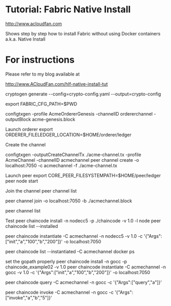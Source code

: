 Tutorial: Fabric Native Install
===============================

http://www.acloudfan.com

Shows step by step how to install Fabric without using Docker containers
a.k.a.  Native Install

For instructions
================

Please refer to my blog available at

http://www.ACloudFan.com/hlf-native-install-tut

cryptogen generate --config=crypto-config.yaml --output=crypto-config

export FABRIC_CFG_PATH=$PWD

configtxgen -profile AcmeOrdererGenesis -channelID ordererchannel -outputBlock acme-genesis.block

Launch orderer
export ORDERER_FILELEDGER_LOCATION=$HOME/orderer/ledger

Create the channel

configtxgen -outputCreateChannelTx ./acme-channel.tx  -profile AcmeChannel -channelID acmechannel
peer channel create -o localhost:7050 -c acmechannel -f ./acme-channel.tx

Launch peer
export CORE_PEER_FILESYSTEMPATH=$HOME/peer/ledger
peer node start


Join the channel
peer channel list

peer channel join -o localhost:7050 -b ./acmechannel.block

peer channel list


Test
peer chaincode install  -n nodecc5 -p ./chaincode -v 1.0 -l node
peer chaincode list --installed

peer chaincode instantiate -C acmechannel -n nodecc5  -v 1.0 -c '{"Args":["init","a","100","b","200"]}'  -o localhost:7050

peer chaincode list --instantiated -C acmechannel
docker ps

set the gopath properly
peer chaincode install  -n gocc -p chaincode_example02 -v 1.0
peer chaincode instantiate -C acmechannel -n gocc  -v 1.0 -c '{"Args":["init","a","100","b","200"]}'  -o localhost:7050

 peer chaincode query -C acmechannel -n gocc  -c '{"Args":["query","a"]}'

 peer chaincode invoke -C acmechannel -n gocc  -c '{"Args":["invoke","a","b","5"]}'